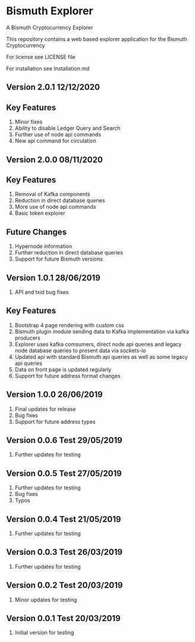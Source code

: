 # Bismuth Explorer

A Bismuth Cryptocurrency Explorer

This repository contains a web based explorer application for the Bismuth Cryptocurrency

For license see LICENSE file

For installation see Installation.md

Version 2.0.1 12/12/2020
------------------------

Key Features
------------

1. Minor fixes
2. Ability to disable Ledger Query and Search
3. Further use of node api commands
4. New api command for circulation

Version 2.0.0 08/11/2020
------------------------

Key Features
------------

1. Removal of Kafka components
2. Reduction in direct database queries
3. More use of node api commands
4. Basic token explorer

Future Changes
--------------

1. Hypernode information
2. Further reduction in direct database queries
3. Support for future Bismuth versions

Version 1.0.1 28/06/2019
------------------------

1. API and txid bug fixes

Key Features
------------

1. Bootstrap 4 page rendering with custom css
2. Bismuth plugin module sending data to Kafka implementation via kafka producers
3. Explorer uses kafka comsumers, direct node api queries and legacy node database queries to present data via sockets-io
4. Updated api with standard Bismuth api queries as well as some legacy api queries
5. Data on front page is updated regularly
6. Support for future address format changes


Version 1.0.0 26/06/2019
-----------------------------

1. Final updates for release
2. Bug fixes
3. Support for future address types

Version 0.0.6 Test 29/05/2019
-----------------------------

1. Further updates for testing

Version 0.0.5 Test 27/05/2019
-----------------------------

1. Further updates for testing
2. Bug fixes
3. Typos

Version 0.0.4 Test 21/05/2019
-----------------------------

1. Further updates for testing

Version 0.0.3 Test 26/03/2019
-----------------------------

1. Further updates for testing


Version 0.0.2 Test 20/03/2019
-----------------------------

1. Minor updates for testing

Version 0.0.1 Test 20/03/2019
-----------------------------

1. Initial version for testing
